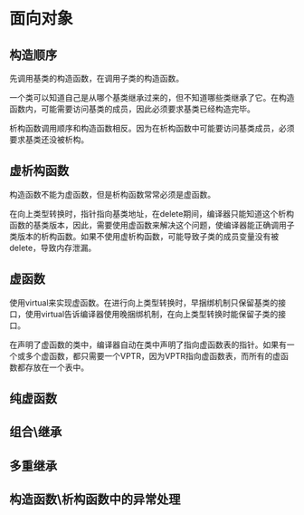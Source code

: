 # 面向对象
## 构造顺序

先调用基类的构造函数，在调用子类的构造函数。

一个类可以知道自己是从哪个基类继承过来的，但不知道哪些类继承了它。在构造函数内，可能需要访问基类的成员，因此必须要求基类已经构造完毕。

析构函数调用顺序和构造函数相反。因为在析构函数中可能要访问基类成员，必须要求基类还没被析构。

## 虚析构函数

构造函数不能为虚函数，但是析构函数常常必须是虚函数。

在向上类型转换时，指针指向基类地址，在delete期间，编译器只能知道这个析构函数的基类版本，因此，需要使用虚函数来解决这个问题，使编译器能正确调用子类版本的析构函数。如果不使用虚析构函数，可能导致子类的成员变量没有被delete，导致内存泄漏。

## 虚函数

使用virtual来实现虚函数。在进行向上类型转换时，早捆绑机制只保留基类的接口，使用virtual告诉编译器使用晚捆绑机制，在向上类型转换时能保留子类的接口。

在声明了虚函数的类中，编译器自动在类中声明了指向虚函数表的指针。如果有一个或多个虚函数，都只需要一个VPTR，因为VPTR指向虚函数表，而所有的虚函数都存放在一个表中。

## 纯虚函数
## 组合\继承
## 多重继承
## 构造函数\析构函数中的异常处理


